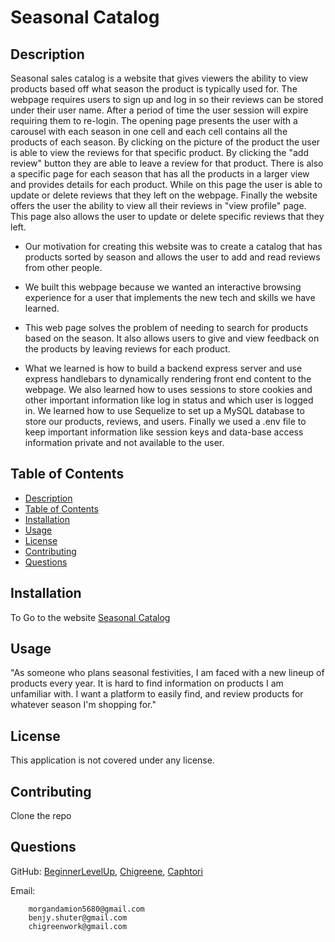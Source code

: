 # Seasonal Catalog

## Description

Seasonal sales catalog is a website that gives viewers the ability to view products based off what season the product is typically used for. The webpage requires users to sign up and log in so their reviews can be stored under their user name. After a period of time the user session will expire requiring them to re-login. The opening page presents the user with a carousel with each season in one cell and each cell contains all the products of each season. By clicking on the picture of the product the user is able to view the reviews for that specific product. By clicking the "add review" button they are able to leave a review for that product. There is also a specific page for each season that has all the products in a larger view and provides details for each product. While on this page the user is able to update or delete reviews that they left on the webpage. Finally the website offers the user the ability to view all their reviews in "view profile" page. This page also allows the user to update or delete specific reviews that they left.

- Our motivation for creating this website was to create a catalog that has products sorted by season and allows the user to add and read reviews from other people.

- We built this webpage because we wanted an interactive browsing experience for a user that implements the new tech and skills we have learned.

- This web page solves the problem of needing to search for products based on the season. It also allows users to give and view feedback on the products by leaving reviews for each product.

- What we learned is how to build a backend express server and use express handlebars to dynamically rendering front end content to the webpage. We also learned how to uses sessions to store cookies and other important information like log in status and which user is logged in. We learned how to use Sequelize to set up a MySQL database to store our products, reviews, and users. Finally we used a .env file to keep important information like session keys and data-base access information private and not available to the user.

## Table of Contents

- [Description](#description)
- [Table of Contents](#table-of-contents)
- [Installation](#installation)
- [Usage](#usage)
- [License](#license)
- [Contributing](#contributing)
- [Questions](#questions)

## Installation

To Go to the website [Seasonal Catalog](https://seasonalcatalog-625ddbfce742.herokuapp.com/)

## Usage

"As someone who plans seasonal festivities, I am faced with a new lineup of products every year. It is hard to find information on products I am unfamiliar with. I want a platform to easily find, and review products for whatever season I'm shopping for."

## License

This application is not covered under any license.

## Contributing

Clone the repo

## Questions

GitHub:
[BeginnerLevelUp](https://github.com/BeginnerLevelUp),
[Chigreene](https://github.com/chigreene),
[Caphtori](https://github.com/Caphtori)

Email:

        morgandamion5680@gmail.com
        benjy.shuter@gmail.com
        chigreenwork@gmail.com
